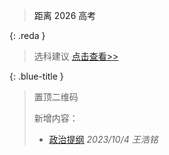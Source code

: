 <script>
var targetDate = new Date("Jun 7, 2026 00:09:00").getTime();
var x = setInterval(function() {
  var now = new Date().getTime();
  var distance = targetDate - now;
  var days = Math.floor(distance / (1000 * 60 * 60 * 24));
  document.getElementById("countdown").innerHTML = days + " 天";
  if (distance < 0) {
    clearInterval(x);
    document.getElementById("countdown").innerHTML = "今天高考";
  }
}, 1000);
</script>
<blockquote class="note-title"><a>距离 2026 高考 </a><a id="countdown"></a></blockquote>

{: .reda }
> 选科建议 [点击查看>>](/study-together-docs/docs/notice/32765-选科建议公告.html)

{: .blue-title }
> 置顶二维码
>
> 新增内容：
> - [政治提纲](/study-together-docs/docs/topqr/政治提纲.html) _2023/10/4 王浩铭_

